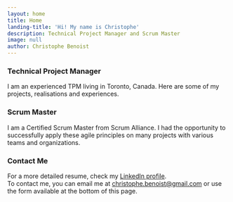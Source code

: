 ```yaml
---
layout: home
title: Home
landing-title: 'Hi! My name is Christophe'
description: Technical Project Manager and Scrum Master
image: null
author: Christophe Benoist
---
```

<h3>Technical Project Manager</h3>
<p>I am an experienced TPM living in Toronto, Canada. Here are some of my projects, realisations and experiences.</p>

<h3>Scrum Master</h3>
<p>I am a Certified Scrum Master from Scrum Alliance. I had the opportunity to successfully apply these agile principles on many projects with various teams and organizations.</p>

<h3>Contact Me</h3>
For a more detailed resume, check my <a href="https://www.linkedin.com/in/christophebenoist/" target="_blank">LinkedIn profile</a>.
<br>To contact me, you can email me at <a href="mailto:christophe.benoist@gmail.com">christophe.benoist@gmail.com</a> or use the form available at the bottom of this page.